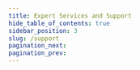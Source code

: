 ```yaml
---
title: Expert Services and Support
hide_table_of_contents: true
sidebar_position: 3
slug: /support
pagination_next:
pagination_prev:
---
```


<DocCardList />
